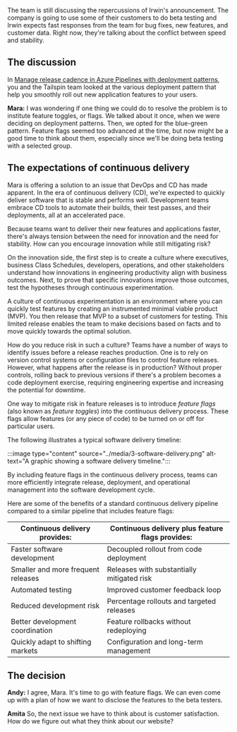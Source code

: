 The team is still discussing the repercussions of Irwin's announcement. The company is going to use some of their customers to do beta testing and Irwin expects fast responses from the team for bug fixes, new features, and customer data. Right now, they're talking about the conflict between speed and stability.

## The discussion

In [Manage release cadence in Azure Pipelines with deployment patterns](/learn/modules/manage-release-cadence/?azure-portal=true), you and the Tailspin team looked at the various deployment pattern that help you smoothly roll out new application features to your users.

**Mara:** I was wondering if one thing we could do to resolve the problem is to institute feature toggles, or flags. We talked about it once, when we were deciding on deployment patterns. Then, we opted for the blue-green pattern. Feature flags seemed too advanced at the time, but now might be a good time to think about them, especially since we'll be doing beta testing with a selected group.

## The expectations of continuous delivery

Mara is offering a solution to an issue that DevOps and CD has made apparent. In the era of continuous delivery (CD), we're expected to quickly deliver software that is stable and performs well. Development teams embrace CD tools to automate their builds, their test passes, and their deployments, all at an accelerated pace.

Because teams want to deliver their new features and applications faster, there's always tension between the need for innovation and the need for stability. How can you encourage innovation while still mitigating risk?

On the innovation side, the first step is to create a culture where executives, business Class Schedules, developers, operations, and other stakeholders understand how innovations in engineering productivity align with business outcomes. Next, to prove that specific innovations improve those outcomes, test the hypotheses through continuous experimentation.

A culture of continuous experimentation is an environment where you can quickly test features by creating an instrumented minimal viable product (MVP). You then release that MVP to a subset of customers for testing. This limited release enables the team to make decisions based on facts and to move quickly towards the optimal solution.

How do you reduce risk in such a culture? Teams have a number of ways to identify issues before a release reaches production. One is to rely on version control systems or configuration files to control feature releases. However, what happens after the release is in production? Without proper controls, rolling back to previous versions if there's a problem becomes a code deployment exercise, requiring engineering expertise and increasing the potential for downtime.

One way to mitigate risk in feature releases is to introduce _feature flags_ (also known as _feature toggles_) into the continuous delivery process. These flags allow features (or any piece of code) to be turned on or off for particular users.

The following illustrates a typical software delivery timeline:

:::image type="content" source="../media/3-software-delivery.png" alt-text="A graphic showing a software delivery timeline.":::

By including feature flags in the continuous delivery process, teams can more efficiently integrate release, deployment, and operational management into the software development cycle.

Here are some of the benefits of a standard continuous delivery pipeline compared to a similar pipeline that includes feature flags:

| Continuous delivery provides:      | Continuous delivery plus feature flags provides:     |
|------------------------------------|--------------------------------------------|
| Faster software development        | Decoupled rollout from code deployment     |
| Smaller and more frequent releases | Releases with substantially mitigated risk |
| Automated testing                  | Improved customer feedback loop           |
| Reduced development risk           | Percentage rollouts and targeted releases  |
| Better development coordination    | Feature rollbacks without redeploying      |
| Quickly adapt to shifting markets  | Configuration and long-term management     |

## The decision

**Andy:** I agree, Mara. It's time to go with feature flags. We can even come up with a plan of how we want to disclose the features to the beta testers.

**Amita** So, the next issue we have to think about is customer satisfaction. How do we figure out what they think about our website? 
